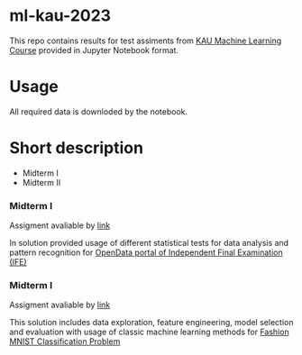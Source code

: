 # ml-kau-2023
This repo contains results for test assiments from [KAU Machine Learning Course](https://github.com/fbeilstein/machine_learning) provided in Jupyter Notebook format.

# Usage
All required data is downloded by the notebook. 

# Short description

+ Midterm I
+ Midterm II

### Midterm I

Assigment avaliable by [link](https://github.com/fbeilstein/machine_learning/blob/master/midterm_1.md)

In solution provided usage of different statistical tests for data analysis and pattern recognition for <a href="https://zno.testportal.com.ua/opendata">OpenData portal of Independent Final Examination (IFE)</a>

### Midterm I

Assigment avaliable by [link](https://github.com/fbeilstein/machine_learning/blob/master/midterm_2.md)

This solution includes data exploration, feature engineering, model selection and evaluation with usage of classic machine learning methods for [Fashion MNIST Classification Problem](https://www.kaggle.com/datasets/zalando-research/fashionmnist)


